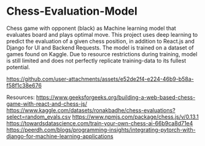 # Chess-Evaluation-Model

Chess game with opponent (black) as Machine learning model that evaluates board and plays optimal move.
This project uses deep learning to predict the evaluation of a given chess position, in addition to React.js and Django for UI and Backend Requests. 
The model is trained on a dataset of games found on Kaggle.
Due to resource restrictions during training, model is still limited and does not perfectly replicate training-data to its fullest potential.

https://github.com/user-attachments/assets/e52de2f4-e224-46b9-b58a-f58f1c38e676

Resources:
https://www.geeksforgeeks.org/building-a-web-based-chess-game-with-react-and-chess-js/
https://www.kaggle.com/datasets/ronakbadhe/chess-evaluations?select=random_evals.csv
https://www.npmjs.com/package/chess.js/v/0.13.1
https://towardsdatascience.com/train-your-own-chess-ai-66b9ca8d71e4
https://peerdh.com/blogs/programming-insights/integrating-pytorch-with-django-for-machine-learning-applications
